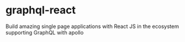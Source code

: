 # graphql-react

Build amazing single page applications with React JS in the ecosystem supporting GraphQL with apollo
